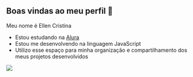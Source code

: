 ## Boas vindas ao meu perfil 🧡

Meu nome é Ellen Cristina

- Estou estudando na [Alura](https://www.alura.com.br)
- Estou me desenvolvendo na linguagem JavaScript
- Utilizo esse espaço para minha organização e compartilhamento dos meus projetos desenvolvidos


![](https://media1.tenor.com/m/SKiaQkdomQgAAAAd/snoopy-aksel.gif)
